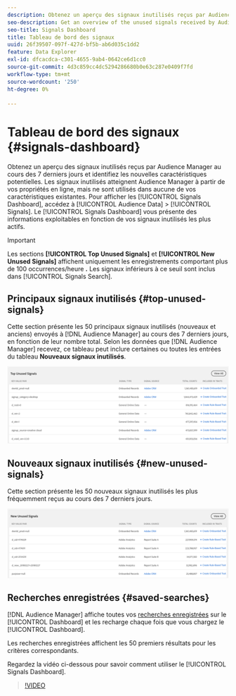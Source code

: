 ```yaml
---
description: Obtenez un aperçu des signaux inutilisés reçus par Audience Manager au cours des 7 derniers jours et identifiez les nouvelles caractéristiques potentielles. Les signaux inutilisés atteignent Audience Manager à partir de vos propriétés en ligne, mais ne sont utilisés dans aucune de vos caractéristiques existantes. Pour afficher le tableau de bord des signaux, accédez à Données d’audience > Signaux. Le tableau de bord des signaux vous présente des informations exploitables en fonction de vos signaux inutilisés les plus actifs.
seo-description: Get an overview of the unused signals received by Audience Manager in the past 7 days and identify potential new traits. Unused signals reach Audience Manager from your online properties, but are not used in any of your existing traits. To view the Signals Dashboard, go to Audience Data > Signals. The Signals Dashboard shows you actionable insights based on your most active unused signals.
seo-title: Signals Dashboard
title: Tableau de bord des signaux
uuid: 26f39507-097f-427d-bf5b-ab6d035c1dd2
feature: Data Explorer
exl-id: dfcacdca-c301-4655-9ab4-0642ce6d1cc0
source-git-commit: 4d3c859cc4dc5294286680b0e63c287e0409f7fd
workflow-type: tm+mt
source-wordcount: '250'
ht-degree: 0%

---
```


# Tableau de bord des signaux {#signals-dashboard}

Obtenez un aperçu des signaux inutilisés reçus par Audience Manager au cours des 7 derniers jours et identifiez les nouvelles caractéristiques potentielles. Les signaux inutilisés atteignent Audience Manager à partir de vos propriétés en ligne, mais ne sont utilisés dans aucune de vos caractéristiques existantes. Pour afficher les [!UICONTROL Signals Dashboard], accédez à [!UICONTROL Audience Data] > [!UICONTROL Signals]. Le [!UICONTROL Signals Dashboard] vous présente des informations exploitables en fonction de vos signaux inutilisés les plus actifs.

>[!IMPORTANT]
>
>Les sections **[!UICONTROL Top Unused Signals]** et **[!UICONTROL New Unused Signals]** affichent uniquement les enregistrements comportant plus de 100 occurrences/heure **.** Les signaux inférieurs à ce seuil sont inclus dans [!UICONTROL Signals Search].

## Principaux signaux inutilisés {#top-unused-signals}

Cette section présente les 50 principaux signaux inutilisés (nouveaux et anciens) envoyés à [!DNL Audience Manager] au cours des 7 derniers jours, en fonction de leur nombre total. Selon les données que [!DNL Audience Manager] recevez, ce tableau peut inclure certaines ou toutes les entrées du tableau **Nouveaux signaux inutilisés**.

![](assets/signals-top-unused.png)

## Nouveaux signaux inutilisés {#new-unused-signals}

Cette section présente les 50 nouveaux signaux inutilisés les plus fréquemment reçus au cours des 7 derniers jours.

![](assets/signals-new-unused.png)

## Recherches enregistrées {#saved-searches}

[!DNL Audience Manager] affiche toutes vos [recherches enregistrées](../../features/data-explorer/data-explorer-signals-search/data-explorer-save-search.md) sur le [!UICONTROL Dashboard] et les recharge chaque fois que vous chargez le [!UICONTROL Dashboard].

Les recherches enregistrées affichent les 50 premiers résultats pour les critères correspondants.

Regardez la vidéo ci-dessous pour savoir comment utiliser le [!UICONTROL Signals Dashboard].
>[!VIDEO](https://video.tv.adobe.com/v/25151/)
